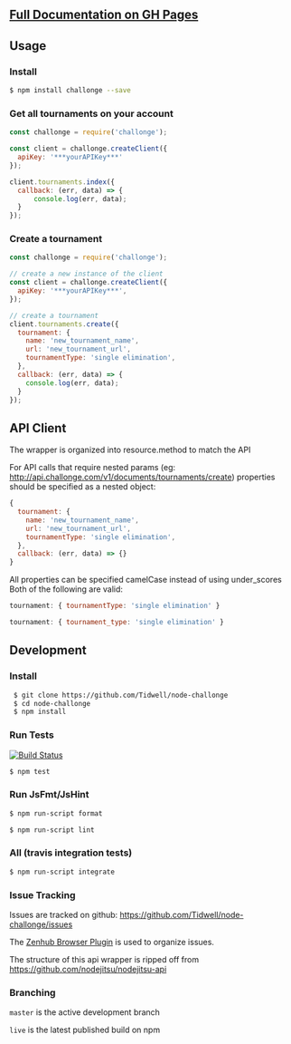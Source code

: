 ## [Full Documentation on GH Pages](http://tidwell.github.io/node-challonge/)

## Usage

### Install

```bash
$ npm install challonge --save
```

### Get all tournaments on your account

```js
const challonge = require('challonge');

const client = challonge.createClient({
  apiKey: '***yourAPIKey***'
});

client.tournaments.index({
  callback: (err, data) => {
	  console.log(err, data);
  }
});

```

### Create a tournament
```js
const challonge = require('challonge');

// create a new instance of the client
const client = challonge.createClient({
  apiKey: '***yourAPIKey***',
});

// create a tournament
client.tournaments.create({
  tournament: {
    name: 'new_tournament_name',
    url: 'new_tournament_url',
    tournamentType: 'single elimination',
  },
  callback: (err, data) => {
    console.log(err, data);
  }
});
```

## API Client

The wrapper is organized into resource.method to match the API

For API calls that require nested params (eg: http://api.challonge.com/v1/documents/tournaments/create) properties should be specified as a nested object:

```js
{
  tournament: {
    name: 'new_tournament_name',
    url: 'new_tournament_url',
    tournamentType: 'single elimination',
  },
  callback: (err, data) => {}
}
```

All properties can be specified camelCase instead of using under_scores Both of the following are valid:

```js
tournament: { tournamentType: 'single elimination' }
```
```js
tournament: { tournament_type: 'single elimination' }
```

## Development

### Install

```bash
 $ git clone https://github.com/Tidwell/node-challonge
 $ cd node-challonge
 $ npm install
```

### Run Tests
[![Build Status](https://travis-ci.org/Tidwell/node-challonge.svg?branch=master)](https://travis-ci.org/Tidwell/node-challonge)

```bash
$ npm test
```

### Run JsFmt/JsHint

```bash
$ npm run-script format
```

```bash
$ npm run-script lint
```

### All (travis integration tests)

```bash
$ npm run-script integrate
```

### Issue Tracking

Issues are tracked on github: https://github.com/Tidwell/node-challonge/issues

The [Zenhub Browser Plugin](https://www.zenhub.com/) is used to organize issues.

The structure of this api wrapper is ripped off from https://github.com/nodejitsu/nodejitsu-api


### Branching

``master`` is the active development branch

``live`` is the latest published build on npm
